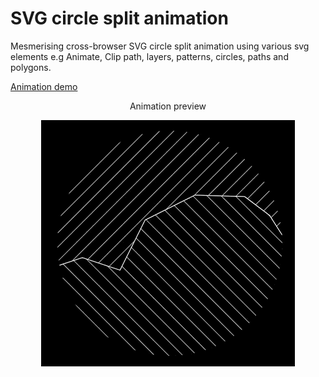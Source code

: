 # SVG circle split animation
Mesmerising cross-browser SVG circle split animation using various svg elements e.g Animate, Clip path, layers, patterns, circles, paths and polygons.

[Animation demo](https://edindelan.github.io/svg-circle-split-animation/)

<p align="center">Animation preview</p>
<p align="center">
    <img width="406" height="394" src="https://raw.githubusercontent.com/edindelan/svg-circle-split-animation/master/assets/img/svg-circle-split-animation.gif">
</p>
